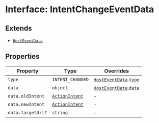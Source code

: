 # Interface: IntentChangeEventData

## Extends

- [`HostEventData`](host-event-data.md)

## Properties

| Property | Type | Overrides |
| ------ | ------ | ------ |
| `type` | `INTENT_CHANGED` | [`HostEventData`](host-event-data.md).`type` |
| `data` | `object` | [`HostEventData`](host-event-data.md).`data` |
| `data.oldIntent` | [`ActionIntent`](../../../types/action-intent-types/type-aliases/action-intent.md) | - |
| `data.newIntent` | [`ActionIntent`](../../../types/action-intent-types/type-aliases/action-intent.md) | - |
| `data.targetUrl?` | `string` | - |
